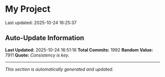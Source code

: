 # My Project


Last updated: 2025-10-24 16:25:37















































































































































































































































































































































































































































































































































































































































































































































































































































































































































































































































































































































































































































































































































































































































































































































































































































































































































































































































































































































































































































































































































































































































































































































































































































































## Auto-Update Information

**Last Updated:** 2025-10-24 16:51:16
**Total Commits:** 1992
**Random Value:** 7911
**Quote:** _Consistency is key._

---
_This section is automatically generated and updated._